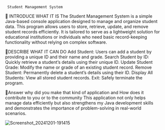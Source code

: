      Student Management System
     
🔗 INTRODUCE WHAT IT IS
The Student Management System is a simple Java-based console application designed to manage and organize student data. This program allows users to store, retrieve, update, and remove student records efficiently. It is tailored to serve as a lightweight solution for educational institutions or individuals who need basic record-keeping functionality without relying on complex software.

🔗DESCRIBE WHAT IT CAN DO
Add Student: Users can add a student by providing a unique ID and their name and grade.
Search Student by ID: Quickly retrieve a student’s details using their unique ID.
Update Student Grade: Modify the name or grade of an existing student record.
Remove Student: Permanently delete a student’s details using their ID.
Display All Students: View all stored student records.
Exit: Safely terminate the program.

🔗Answer why did you make that kind of application and How does it contribute to you or to the community
This application not only helps manage data efficiently but also strengthens my Java development skills and demonstrates the importance of problem-solving in real-world scenarios.

![Screenshot_20241201-191415](https://github.com/user-attachments/assets/b26b4413-7388-47de-b26a-d20fce4c954f)
